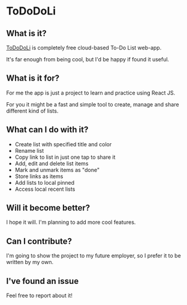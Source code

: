 # ToDoDoLi
## What is it?
[ToDoDoLi](https://tododoli.github.io/) is completely free cloud-based To-Do List web-app.

It's far enough from being cool, but I'd be happy if found it useful.
## What is it for?
For me the app is just a project to learn and practice using React JS.

For you it might be a fast and simple tool to create, manage and share different kind of lists.
## What can I do with it?

- Create list with specified title and color
- Rename list
- Copy link to list in just one tap to share it 
- Add, edit and delete list items
- Mark and unmark items as "done"
- Store links as items
- Add lists to local pinned 
- Access local recent lists

## Will it become better?
I hope it will. I'm planning to add more cool features.

## Can I contribute?
I'm going to show the project to my future employer, so I prefer it to be written by my own.

## I've found an issue
Feel free to report about it!





 
